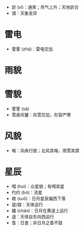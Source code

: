 * 訢 (xī)：通熹；热气上升；天地訢合
* 谪：天象变异
# 雷电
* 霅霅 (zhá)：雷电交加
# 雨貌
# 雪貌
* 霅霅 (sà)
* 雪虐风饕：风雪交加，形容严寒
# 风貌
* 喈：风疾行貌；北风其喈，雨雪其霏
# 星辰
* 嘒 (huì)：众星貌；有嘒其星
* 彴约 (bó)：流星
* 趖 (suō)：日月星辰偏西下落
* 逡/踆：天体运行
* 躔 (chán)：日月在黄道上运行
* 退：天体自东向西运行
* 眚：日食；非日月之眚不鼓